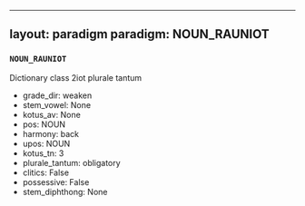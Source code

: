 
---
layout: paradigm
paradigm: NOUN_RAUNIOT
---
### ` NOUN_RAUNIOT `

Dictionary class 2iot plurale tantum
* grade_dir: weaken
* stem_vowel: None
* kotus_av: None
* pos: NOUN
* harmony: back
* upos: NOUN
* kotus_tn: 3
* plurale_tantum: obligatory
* clitics: False
* possessive: False
* stem_diphthong: None
